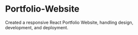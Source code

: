 # Portfolio-Website
Created a responsive React Portfolio Website, handling design, development, and deployment.
